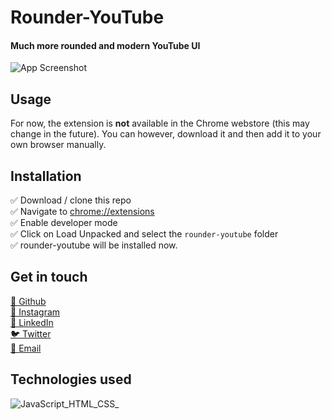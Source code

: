 
# **Rounder-YouTube**


#### Much more rounded and modern YouTube UI

![App Screenshot](https://i.imgur.com/MTsijfs.jpg)

  
## Usage 

For now, the extension is **not** available in the Chrome webstore (this may change in the future). You can however, download it and then add it to your own browser manually.



  
## Installation
✅ Download / clone this repo\
✅ Navigate to [chrome://extensions](chrome://extensions)\
✅ Enable developer mode\
✅ Click on Load Unpacked and select the ```rounder-youtube``` folder \
✅ rounder-youtube will be installed now.

    

  
## Get in touch
[🤖 Github](https://www.github.com/AtulJoshyy)\
[📸 Instagram](https://www.instagram.com/atuljoshy/)\
[🤝 LinkedIn](https://www.linkedin.com/in/atuljoshy/)\
[🐦 Twitter](https://twitter.com/atuljoshy)\
[💌 Email](mailto:atuljoshyy@gmail.com)


## Technologies used

![JavaScript_HTML_CSS_](https://pimp-my-readme.webapp.io/pimp-my-readme/technology?technology=JavaScript_HTML_CSS_)
  